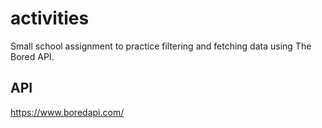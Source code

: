 # activities
Small school assignment to practice filtering and fetching data using The Bored API.

## API
https://www.boredapi.com/
